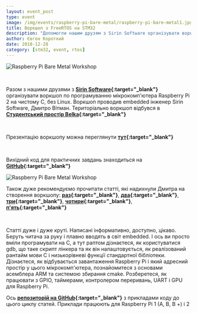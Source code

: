 ```yaml
---
layout: event_post
type: event
image: /img/events/raspberry-pi-bare-metal/raspberry-pi-bare-metal1.jpg
title: Воркшоп з FreeRTOS на STM32
description: "Допомогли нашим друзям з Sirin Software організувати воркшоп по FreeRTOS на STM32"
author: Євген Короткий
date: 2018-12-28
category: [stm32, event, rtos]
---
```


![Raspberry Pi Bare Metal Workshop](/img/events/raspberry-pi-bare-metal/raspberry-pi-bare-metal1.jpg)

<br>

Разом з нашими друзями з **[Sirin Software](https://sirinsoftware.com){:target="_blank"}** організувати воркшоп по програмуванню мікрокомп'ютера Raspberry Pi 2 на чистому С, без Linux. Воркшоп проводив embedded інженер Sirin Software, Дмитро Вітман. Територіально воркшоп відбувся в **[Студентський простір Belka](https://www.facebook.com/belka.space.kpi/){:target="_blank"}**

<br>

Презентацію воркшопу можна переглянути **[тут](https://docs.google.com/presentation/d/11LQuVU3jdRExd8Udqf7cGmpCEviGvMeClsoO1NqWOTU/edit?usp=sharing){:target="_blank"}** 

<br>

Вихідний код для практичних завдань знаходиться на **[GitHub](https://github.com/sirinsoftware/bare_metal_rpi){:target="_blank"}**

![Raspberry Pi Bare Metal Workshop](/img/events/raspberry-pi-bare-metal/raspberry-pi-bare-metal1.jpg)

Також дуже рекомендуємо прочитати статті, які надихнули Дмитра на створення воркшопу: **[раз](http://www.valvers.com/open-software/raspberry-pi/step01-bare-metal-programming-in-cpt1){:target="_blank"}**, **[два](http://www.valvers.com/open-software/raspberry-pi/step02-bare-metal-programming-in-c-pt2/){:target="_blank"}**, **[три](http://www.valvers.com/open-software/raspberry-pi/step03-bare-metal-programming-in-c-pt3/){:target="_blank"}**, **[чотири](http://www.valvers.com/open-software/raspberry-pi/step04-bare-metal-programming-in-c-pt4/){:target="_blank"}**, **[п'ять](http://www.valvers.com/open-software/raspberry-pi/step05-bare-metal-programming-in-c-pt5/){:target="_blank"}**

<br>

Статті дуже і дуже круті. Написані інформативно, доступно, цікаво. Беруть читача за руку і плавно вводять в світ embedded. І ось ви просто вміли програмувати на С, а тут раптом дізнаєтеся, як користуватися gdb, що таке скрипт лінкера та як він налаштовується, як реалізований рантайм мови С і низькорівневі функції стандартної бібліотеки. Дізнаєтеся, як відбувається завантаження Raspberry Pi і який адресний простір у цього мікрокомп'ютера, познайомитеся з основами асемблера ARM та системою збирання cmake. Розберетеся, як працювати з GPIO, таймерами, контролером переривань, UART і GPU для Raspberry Pi.

Ось **[репозиторій на GitHub](https://github.com/BrianSidebotham/arm-tutorial-rpi){:target="_blank"}** з прикладами коду до цього циклу статей. Приклади працюють для Raspberry Pi 1 (A, B, B +) і 2
